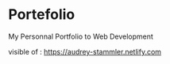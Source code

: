 # Portefolio

My Personnal Portfolio to Web Development


visible of : https://audrey-stammler.netlify.com
